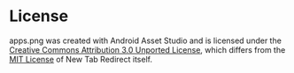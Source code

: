 # License

apps.png was created with Android Asset Studio and is licensed under the [Creative Commons Attribution 3.0 Unported License](http://creativecommons.org/licenses/by/3.0/), which differs from the [MIT License](http://bit.ly/mit-license) of New Tab Redirect itself.
